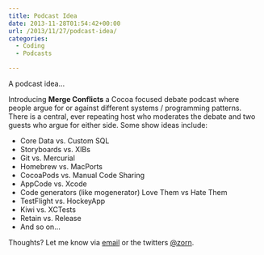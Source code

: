 ```yaml
---
title: Podcast Idea
date: 2013-11-28T01:54:42+00:00
url: /2013/11/27/podcast-idea/
categories:
  - Coding
  - Podcasts

---
```

A podcast idea&#8230;

Introducing **Merge Conflicts** a Cocoa focused debate podcast where people argue for or against different systems / programming patterns. There is a central, ever repeating host who moderates the debate and two guests who argue for either side. Some show ideas include:

  * Core Data vs. Custom SQL
  * Storyboards vs. XIBs
  * Git vs. Mercurial
  * Homebrew vs. MacPorts
  * CocoaPods vs. Manual Code Sharing
  * AppCode vs. Xcode
  * Code generators (like mogenerator) Love Them vs Hate Them
  * TestFlight vs. HockeyApp
  * Kiwi vs. XCTests
  * Retain vs. Release
  * And so on&#8230;

Thoughts? Let me know via [email][1] or the twitters [@zorn][2].

 [1]: mailto:mike@clickablebliss.com
 [2]: https://twitter.com/zorn